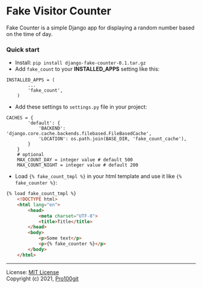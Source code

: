 # Fake Visitor Counter
Fake Counter is a simple Django app for displaying a random number based on the time of day.
### Quick start
* Install: ```pip install django-fake-counter-0.1.tar.gz```
* Add ```fake_count``` to your **INSTALLED_APPS** setting like this:<br>
```python3
INSTALLED_APPS = (
        ...
        'fake_count',
    )
```
* Add these settings to ```settings.py``` file in your project:<br>
```python3
CACHES = {
        'default': {
            'BACKEND': 'django.core.cache.backends.filebased.FileBasedCache',
            'LOCATION': os.path.join(BASE_DIR, 'fake_count_cache'),
        }
    }
    # optional
    MAX_COUNT_DAY = integer value # default 500
    MAX_COUNT_NIGHT = integer value # default 200
```
* Load ```{% fake_count_tmpl %}``` in your html template and use it like ```{% fake_counter %}```:<br>
```html
{% load fake_count_tmpl %}
    <!DOCTYPE html>
    <html lang="en">
        <head>
            <meta charset="UTF-8">
            <title>Title</title>
        </head>
        <body>
            <p>Some text</p>
            <p>{% fake_counter %}</p>
        </body>
    </html>
``` 
---
License: [MIT License](https://opensource.org/licenses/MIT) <br>
Copyright (c) 2021, [Pro100git](https://github.com/pro100git)